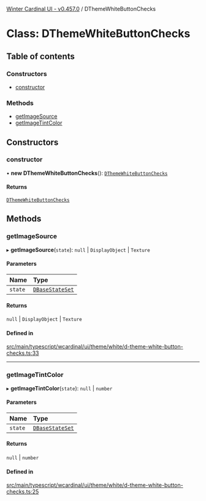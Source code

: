 [Winter Cardinal UI - v0.457.0](../index.md) / DThemeWhiteButtonChecks

# Class: DThemeWhiteButtonChecks

## Table of contents

### Constructors

- [constructor](DThemeWhiteButtonChecks.md#constructor)

### Methods

- [getImageSource](DThemeWhiteButtonChecks.md#getimagesource)
- [getImageTintColor](DThemeWhiteButtonChecks.md#getimagetintcolor)

## Constructors

### constructor

• **new DThemeWhiteButtonChecks**(): [`DThemeWhiteButtonChecks`](DThemeWhiteButtonChecks.md)

#### Returns

[`DThemeWhiteButtonChecks`](DThemeWhiteButtonChecks.md)

## Methods

### getImageSource

▸ **getImageSource**(`state`): ``null`` \| `DisplayObject` \| `Texture`

#### Parameters

| Name | Type |
| :------ | :------ |
| `state` | [`DBaseStateSet`](../interfaces/DBaseStateSet.md) |

#### Returns

``null`` \| `DisplayObject` \| `Texture`

#### Defined in

[src/main/typescript/wcardinal/ui/theme/white/d-theme-white-button-checks.ts:33](https://github.com/winter-cardinal/winter-cardinal-ui/blob/v0.457.0/src/main/typescript/wcardinal/ui/theme/white/d-theme-white-button-checks.ts#L33)

___

### getImageTintColor

▸ **getImageTintColor**(`state`): ``null`` \| `number`

#### Parameters

| Name | Type |
| :------ | :------ |
| `state` | [`DBaseStateSet`](../interfaces/DBaseStateSet.md) |

#### Returns

``null`` \| `number`

#### Defined in

[src/main/typescript/wcardinal/ui/theme/white/d-theme-white-button-checks.ts:25](https://github.com/winter-cardinal/winter-cardinal-ui/blob/v0.457.0/src/main/typescript/wcardinal/ui/theme/white/d-theme-white-button-checks.ts#L25)
